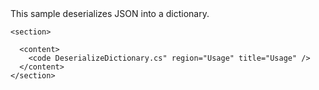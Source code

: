 <?xml version="1.0" encoding="utf-8"?>
<topic id="DeserializeDictionary" revisionNumber="1">
  <developerConceptualDocument xmlns="http://ddue.schemas.microsoft.com/authoring/2003/5" xmlns:xlink="http://www.w3.org/1999/xlink">This sample deserializes JSON into a dictionary.

    <section>

      <content>
        <code DeserializeDictionary.cs" region="Usage" title="Usage" />
      </content>
    </section>